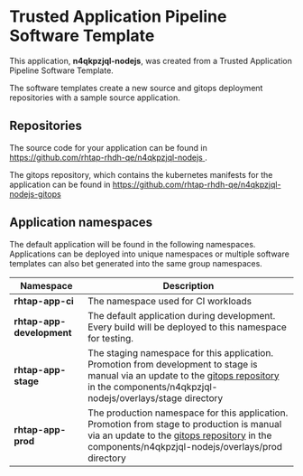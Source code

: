 # Trusted Application Pipeline Software Template

This application, **n4qkpzjql-nodejs**, was created from a Trusted Application Pipeline Software Template.

The software templates create a new source and gitops deployment repositories with a sample source application. 

## Repositories

The source code for your application can be found in [https://github.com/rhtap-rhdh-qe/n4qkpzjql-nodejs ](https://github.com/rhtap-rhdh-qe/n4qkpzjql-nodejs ).
 
The gitops repository, which contains the kubernetes manifests for the application can be found in 
[https://github.com/rhtap-rhdh-qe/n4qkpzjql-nodejs-gitops ](https://github.com/rhtap-rhdh-qe/n4qkpzjql-nodejs-gitops ) 

## Application namespaces 

The default application will be found in the following namespaces. Applications can be deployed into unique namespaces or multiple software templates can also bet generated into the same group namespaces.  

|  Namespace   |  Description   |  
| -------- | -------- |
| **rhtap-app-ci** | The namespace used for CI workloads |
| **rhtap-app-development** | The default application during development. Every build will be deployed to this namespace for testing. |
| **rhtap-app-stage** | The staging namespace for this application. Promotion from development to stage is manual via an update to the [gitops repository](https://github.com/rhtap-rhdh-qe/n4qkpzjql-nodejs-gitops ) in the components/n4qkpzjql-nodejs/overlays/stage directory |
| **rhtap-app-prod** | The production namespace for this application. Promotion from stage to production is manual via an update to the [gitops repository](https://github.com/rhtap-rhdh-qe/n4qkpzjql-nodejs-gitops ) in the components/n4qkpzjql-nodejs/overlays/prod directory |